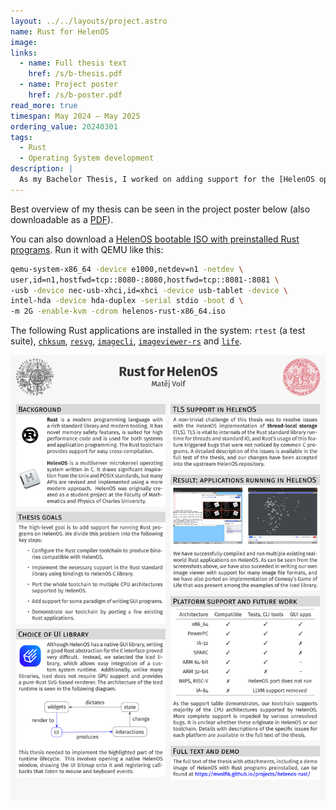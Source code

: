```yaml
---
layout: ../../layouts/project.astro
name: Rust for HelenOS
image:
links:
  - name: Full thesis text
    href: /s/b-thesis.pdf
  - name: Project poster
    href: /s/b-poster.pdf
read_more: true
timespan: May 2024 – May 2025
ordering_value: 20240301
tags:
  - Rust
  - Operating System development
description: |
  As my Bachelor Thesis, I worked on adding support for the [HelenOS operating system](https://www.helenos.org) to the Rust compiler. My work has successfully enabled easy compilation of Rust programs for HelenOS, including GUI programs written with the Iced UI framework. This project had me digging in the internals of the Rust standard library as well as HelenOS system API implementations. I also needed to gain a good understanding of the ELF binary format, the linking procedure and generally, as a result of this thesis I have solid experience with many systems programming topics.
---
```


Best overview of my thesis can be seen in the project poster below (also downloadable as a [PDF](/s/b-poster.pdf)).

You can also download a [HelenOS bootable ISO with preinstalled Rust programs](/s/helenos-rust-x86_64.iso). Run it with QEMU like this:

```bash
qemu-system-x86_64 -device e1000,netdev=n1 -netdev \
user,id=n1,hostfwd=tcp::8080-:8080,hostfwd=tcp::8081-:8081 \
-usb -device nec-usb-xhci,id=xhci -device usb-tablet -device \
intel-hda -device hda-duplex -serial stdio -boot d \
-m 2G -enable-kvm -cdrom helenos-rust-x86_64.iso
```

The following Rust applications are installed in the system: `rtest` (a test suite), [`chksum`](https://github.com/chksum-rs/cli), [`resvg`](https://github.com/linebender/resvg), [`imagecli`](https://github.com/theotherphil/imagecli), [`imageviewer-rs`](https://github.com/mvolfik/helenos-iced-apps) and [`life`](https://github.com/mvolfik/helenos-iced-apps).

![Project poster](/src/assets/b-poster.png)
